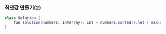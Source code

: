 ### 최댓값 만들기(2)
```java
class Solution {
    fun solution(numbers: IntArray): Int = numbers.sorted().let { max(it[0] * it[1], it[it.lastIndex] * it[it.lastIndex - 1]) }
}
```